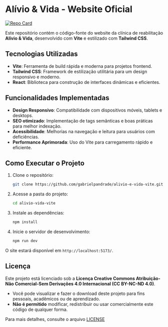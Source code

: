 # Alívio & Vida - Website Oficial

[![Repo Card](https://github-readme-stats.vercel.app/api/pin/?username=gabrielpandrade&repo=alivio-e-vida-vite&bg_color=000&border_color=30A3DC&show_icons=true&icon_color=30A3DC&title_color=E94D5F&text_color=FFF)](https://github.com/gabrielpandrade/alivio-e-vida-vite)

Este repositório contém o código-fonte do website da clínica de reabilitação **Alívio & Vida**, desenvolvido com **Vite** e estilizado com **Tailwind CSS**.

## Tecnologias Utilizadas

- **Vite**: Ferramenta de build rápida e moderna para projetos frontend.
- **Tailwind CSS**: Framework de estilização utilitária para um design responsivo e moderno.
- **React**: Biblioteca para construção de interfaces dinâmicas e eficientes.

## Funcionalidades Implementadas

- **Design Responsivo**: Compatibilidade com dispositivos móveis, tablets e desktops.
- **SEO otimizado**: Implementação de tags semânticas e boas práticas para melhor indexação.
- **Acessibilidade**: Melhorias na navegação e leitura para usuários com deficiências.
- **Performance Aprimorada**: Uso do Vite para carregamento rápido e eficiente.

## Como Executar o Projeto

1. Clone o repositório:
   ```bash
   git clone https://github.com/gabrielpandrade/alivio-e-vida-vite.git
   ```
2. Acesse a pasta do projeto:
   ```bash
   cd alivio-vida-vite
   ```
3. Instale as dependências:
   ```bash
   npm install
   ```
4. Inicie o servidor de desenvolvimento:
   ```bash
   npm run dev
   ```

O site estará disponível em `http://localhost:5173/`.

## Licença

Este projeto está licenciado sob a **Licença Creative Commons Atribuição-Não Comercial-Sem Derivações 4.0 Internacional (CC BY-NC-ND 4.0)**. 

- Você pode visualizar e fazer o download deste projeto para fins pessoais, acadêmicos ou de aprendizado.  
- **Não é permitido** modificar, redistribuir ou usar comercialmente este código de qualquer forma.

Para mais detalhes, consulte o arquivo [LICENSE](LICENSE)